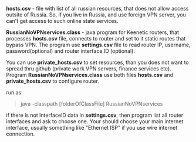 **hosts.csv** - file with list of all russian resources, that does not allow access outsite of Russia.
So, if you live in Russia, and use foreign VPN server, you can't get access to such online state services.

**RussianNoVPNservices.class** - java program for Keenetic routers, that processes **hosts.csv** file, connects to router and set to it static routes that bypass VPN.
The program use **settings.csv** file to read router IP, username, password(optional) and router interface ID (optional).

You can use **private_hosts.csv** to set resources, than you does not want to spread thru github (private work VPN servers, finance services etc).
Program **RussianNoVPNservices.class** use both files **hosts.csv** and **private_hosts.csv** to configure router.

run as:
> java -classpath [folderOfClassFile] RussianNoVPNservices

if there is not InterfaceID data in **settings.csv**, then program list all router interfaces and ask to choose one. Your should choose your main internet interface, usually something like "Ethernet ISP" if you use wire internet connection.
